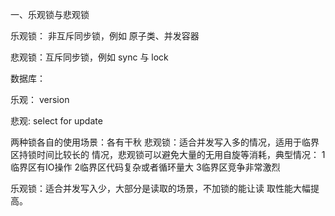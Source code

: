 一、乐观锁与悲观锁

乐观锁： 非互斥同步锁，例如 原子类、并发容器

悲观锁：互斥同步锁，例如 sync 与 lock

数据库：

乐观： version

悲观: select for update



两种锁各自的使用场景：各有干秋
悲观锁：适合并发写入多的情况，适用于临界区持锁时间比较长的
情况，悲观锁可以避免大量的无用自旋等消耗，典型情况：
1临界区有IO操作
2临界区代码复杂或者循环量大
3临界区竞争非常激烈

乐观锁：适合并发写入少，大部分是读取的场景，不加锁的能让读
取性能大幅提高。

